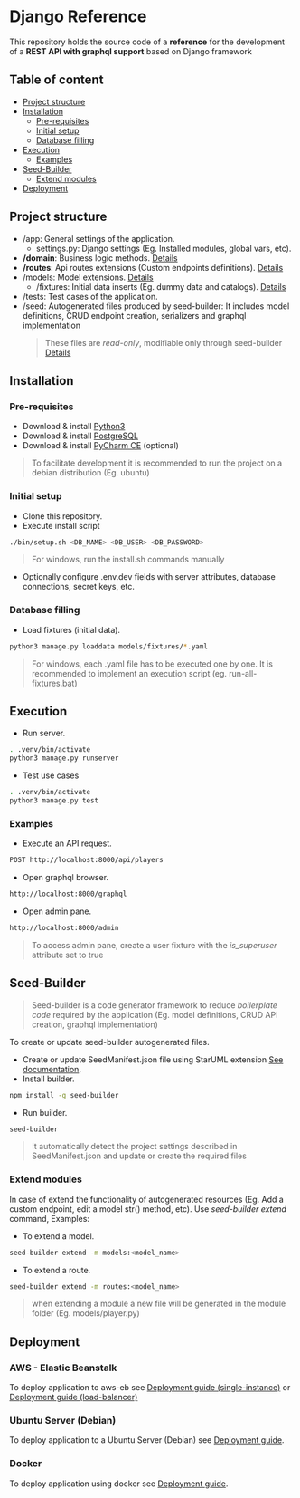 # Django Reference

This repository holds the source code of a **reference** for the development of a **REST API with graphql support** based on Django framework

## Table of content

-   [Project structure](#project-structure)
-   [Installation](#installation)
    -   [Pre-requisites](#pre-requisites)
    -   [Initial setup](#initial-setup)
    -   [Database filling](#database-filling)
-   [Execution](#execution)
    -   [Examples](#examples)
-   [Seed-Builder](#seed-builder)
    -   [Extend modules](#extend-modules)
-   [Deployment](#deployment)
    

## Project structure

-   /app: General settings of the application.
    -   settings.py: Django settings (Eg. Installed modules, global vars, etc).
-   **/domain**: Business logic methods. [Details](./domain/README.md)
-   **/routes**: Api routes extensions (Custom endpoints definitions). [Details](./routes/README.md)
-   /models: Model extensions. [Details](./models/README.md)
    -   /fixtures: Initial data inserts (Eg. dummy data and catalogs). [Details](https://docs.djangoproject.com/en/3.1/howto/initial-data/)
-   /tests: Test cases of the application.
-   /seed: Autogenerated files produced by seed-builder: It includes model definitions, CRUD endpoint creation, serializers and graphql implementation
    >   These files are *read-only*, modifiable only through seed-builder [Details](#seed-builder)


## Installation

### Pre-requisites

-   Download & install [Python3](https://www.python.org/downloads/)
-   Download & install [PostgreSQL](https://www.postgresqltutorial.com/postgresql-getting-started/)
-   Download & install [PyCharm CE](https://www.jetbrains.com/pycharm/download/) (optional)
>   To facilitate development it is recommended to run the project on a debian distribution (Eg. ubuntu)

### Initial setup

-   Clone this repository.
-   Execute install script
```bash
./bin/setup.sh <DB_NAME> <DB_USER> <DB_PASSWORD>
```
>   For windows, run the install.sh commands manually

-   Optionally configure .env.dev fields with server attributes, database connections, secret keys, etc.

### Database filling

-   Load fixtures (initial data).
```bash
python3 manage.py loaddata models/fixtures/*.yaml
```
>  For windows, each .yaml file has to be executed one by one. It is recommended to implement an execution script (eg. run-all-fixtures.bat)


## Execution

-   Run server.
```bash
. .venv/bin/activate
python3 manage.py runserver
```

-   Test use cases
```bash
. .venv/bin/activate
python3 manage.py test
```

### Examples

-   Execute an API request.
```bash
POST http://localhost:8000/api/players
```

-   Open graphql browser.
```bash
http://localhost:8000/graphql
```

-   Open admin pane.
```bash
http://localhost:8000/admin
```
>   To access admin pane, create a user fixture with the *is_superuser* attribute set to true 


## Seed-Builder

>   Seed-builder is a code generator framework to reduce *boilerplate code* required by the application (Eg. model definitions, CRUD API creation, graphql implementation) 

To create or update seed-builder autogenerated files.

-   Create or update SeedManifest.json file using StarUML extension [See documentation](https://github.com/erick-rivas/seed-staruml/blob/master/README.md).
-   Install builder.
```bash
npm install -g seed-builder
``` 
-   Run builder.
```bash
seed-builder
``` 
>   It automatically detect the project settings described in SeedManifest.json and update or create the required files

### Extend modules

In case of extend the functionality of autogenerated resources (Eg. Add a custom endpoint, edit a model str() method, etc). Use *seed-builder extend* command, Examples:

-   To extend a model.
```bash
seed-builder extend -m models:<model_name>
``` 

-   To extend a route.
```bash
seed-builder extend -m routes:<model_name>
``` 
>   when extending a module a new file will be generated in the module folder (Eg. models/player.py)


## Deployment

### AWS - Elastic Beanstalk

To deploy application to aws-eb see [Deployment guide (single-instance)](./bin/aws-eb/single-instance/deployment.md) or [Deployment guide (load-balancer)](./bin/aws-eb/load-balanced/deployment.md)

### Ubuntu Server (Debian)

To deploy application to a Ubuntu Server (Debian) see [Deployment guide](./bin/ubuntu/deployment.md).

### Docker

To deploy application using docker see [Deployment guide](./bin/docker/deployment.md).